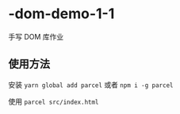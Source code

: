# -dom-demo-1-1
手写 DOM 库作业

## 使用方法

安装
`yarn global add parcel` 或者 `npm i -g parcel`

使用
`parcel src/index.html`

